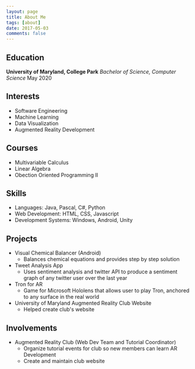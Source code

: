 ```yaml
---
layout: page
title: About Me
tags: [about]
date: 2017-05-03
comments: false
---
```

    
<center><b></b></center>

## Education
**University of Maryland, College Park**
*Bachelor of Science, Computer Science*              May 2020

## Interests
* Software Engineering
* Machine Learning
* Data Visualization
* Augmented Reality Development

## Courses
* Multivariable Calculus
* Linear Algebra
* Obection Oriented Programming II

## Skills
* Languages: Java, Pascal, C#, Python
* Web Development: HTML, CSS, Javascript
* Development Systems: Windows, Android, Unity

## Projects
* Visual Chemical Balancer (Android)
    * Balances chemical equations and provides step by step solution
* Tweet Analysis App
    * Uses sentiment analysis and twitter API to produce a sentiment graph of any twitter user over the last year
* Tron for AR
    * Game for Microsoft Hololens that allows user to play Tron, anchored to any surface in the real world
* University of Maryland Augmented Reality Club Website
    * Helped create club's website

## Involvements
* Augmented Reality Club (Web Dev Team and Tutorial Coordinator)
    * Organize tutorial events for club so new members can learn AR Development
    * Create and maintain club website


